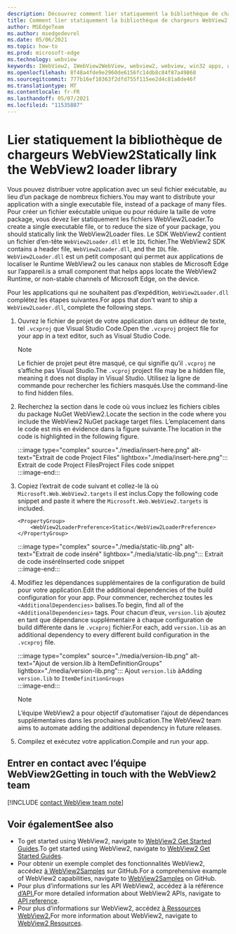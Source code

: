 ```yaml
---
description: Découvrez comment lier statiquement la bibliothèque de chargeurs WebView2.
title: Comment lier statiquement la bibliothèque de chargeurs WebView2
author: MSEdgeTeam
ms.author: msedgedevrel
ms.date: 05/06/2021
ms.topic: how-to
ms.prod: microsoft-edge
ms.technology: webview
keywords: IWebView2, IWebView2WebView, webview2, webview, win32 apps, win32, edge, ICoreWebView2, ICoreWebView2Host, browser control, edge html
ms.openlocfilehash: 8f48a4fde9e2960de6156fc14db8c84f87a49868
ms.sourcegitcommit: 777b16ef10363f2dfd755f115ee2d4c81a8de46f
ms.translationtype: MT
ms.contentlocale: fr-FR
ms.lasthandoff: 05/07/2021
ms.locfileid: "11535887"
---
```

# <a name="statically-link-the-webview2-loader-library"></a><span data-ttu-id="7bc98-104">Lier statiquement la bibliothèque de chargeurs WebView2</span><span class="sxs-lookup"><span data-stu-id="7bc98-104">Statically link the WebView2 loader library</span></span>  

<span data-ttu-id="7bc98-105">Vous pouvez distribuer votre application avec un seul fichier exécutable, au lieu d’un package de nombreux fichiers.</span><span class="sxs-lookup"><span data-stu-id="7bc98-105">You may want to distribute your application with a single executable file, instead of a package of many files.</span></span> <span data-ttu-id="7bc98-106">Pour créer un fichier exécutable unique ou pour réduire la taille de votre package, vous devez lier statiquement les fichiers WebView2Loader.</span><span class="sxs-lookup"><span data-stu-id="7bc98-106">To create a single executable file, or to reduce the size of your package, you should statically link the WebView2Loader files.</span></span> <span data-ttu-id="7bc98-107">Le SDK WebView2 contient un fichier d’en-tête `WebView2Loader.dll` et le `IDL` fichier.</span><span class="sxs-lookup"><span data-stu-id="7bc98-107">The WebView2 SDK contains a header file, `WebView2Loader.dll`, and the `IDL` file.</span></span> `WebView2Loader.dll` <span data-ttu-id="7bc98-108">est un petit composant qui permet aux applications de localiser le Runtime WebView2 ou les canaux non stables de Microsoft Edge sur l’appareil.</span><span class="sxs-lookup"><span data-stu-id="7bc98-108">is a small component that helps apps locate the WebView2 Runtime, or non-stable channels of Microsoft Edge, on the device.</span></span>  

<span data-ttu-id="7bc98-109">Pour les applications qui ne souhaitent pas d’expédition, `WebView2Loader.dll` complétez les étapes suivantes.</span><span class="sxs-lookup"><span data-stu-id="7bc98-109">For apps that don't want to ship a `WebView2Loader.dll`, complete the following steps.</span></span>  

1.  <span data-ttu-id="7bc98-110">Ouvrez le fichier de projet de votre application dans un éditeur de texte, tel `.vcxproj` que Visual Studio Code.</span><span class="sxs-lookup"><span data-stu-id="7bc98-110">Open the `.vcxproj` project file for your app in a text editor, such as Visual Studio Code.</span></span>  
    
    > [!NOTE]
    > <span data-ttu-id="7bc98-111">Le fichier de projet peut être masqué, ce qui signifie qu’il `.vcproj` ne s’affiche pas Visual Studio.</span><span class="sxs-lookup"><span data-stu-id="7bc98-111">The `.vcproj` project file may be a hidden file, meaning it does not display in Visual Studio.</span></span>  <span data-ttu-id="7bc98-112">Utilisez la ligne de commande pour rechercher les fichiers masqués.</span><span class="sxs-lookup"><span data-stu-id="7bc98-112">Use the command-line to find hidden files.</span></span>  
    
1.  <span data-ttu-id="7bc98-113">Recherchez la section dans le code où vous incluez les fichiers cibles du package NuGet WebView2.</span><span class="sxs-lookup"><span data-stu-id="7bc98-113">Locate the section in the code where you include the WebView2 NuGet package target files.</span></span>  <span data-ttu-id="7bc98-114">L’emplacement dans le code est mis en évidence dans la figure suivante.</span><span class="sxs-lookup"><span data-stu-id="7bc98-114">The location in the code is highlighted in the following figure.</span></span>  
    
    :::image type="complex" source="./media/insert-here.png" alt-text="Extrait de code Project Files" lightbox="./media/insert-here.png":::
       <span data-ttu-id="7bc98-116">Extrait de code Project Files</span><span class="sxs-lookup"><span data-stu-id="7bc98-116">Project Files code snippet</span></span>   
    :::image-end:::  
    
1.  <span data-ttu-id="7bc98-117">Copiez l’extrait de code suivant et collez-le là où `Microsoft.Web.WebView2.targets` il est inclus.</span><span class="sxs-lookup"><span data-stu-id="7bc98-117">Copy the following code snippet and paste it where the `Microsoft.Web.WebView2.targets` is included.</span></span>  
    
    ```xaml
    <PropertyGroup> 
        <WebView2LoaderPreference>Static</WebView2LoaderPreference> 
    </PropertyGroup>
    ```  
    
    :::image type="complex" source="./media/static-lib.png" alt-text="Extrait de code inséré" lightbox="./media/static-lib.png":::
       <span data-ttu-id="7bc98-119">Extrait de code inséré</span><span class="sxs-lookup"><span data-stu-id="7bc98-119">Inserted code snippet</span></span>  
    :::image-end:::  
    
1.  <span data-ttu-id="7bc98-120">Modifiez les dépendances supplémentaires de la configuration de build pour votre application.</span><span class="sxs-lookup"><span data-stu-id="7bc98-120">Edit the additional dependencies of the build configuration for your app.</span></span>  <span data-ttu-id="7bc98-121">Pour commencer, recherchez toutes les `<AdditionalDependencies>` balises.</span><span class="sxs-lookup"><span data-stu-id="7bc98-121">To begin, find all of the `<AdditionalDependencies>` tags.</span></span> <span data-ttu-id="7bc98-122">Pour chacun d’eux, `version.lib` ajoutez en tant que dépendance supplémentaire à chaque configuration de build différente dans le `.vcxproj` fichier.</span><span class="sxs-lookup"><span data-stu-id="7bc98-122">For each, add `version.lib` as an additional dependency to every different build configuration in the `.vcxproj` file.</span></span>  
    
    :::image type="complex" source="./media/version-lib.png" alt-text="Ajout de version.lib à ItemDefinitionGroups" lightbox="./media/version-lib.png":::
       <span data-ttu-id="7bc98-124">Ajout `version.lib` à</span><span class="sxs-lookup"><span data-stu-id="7bc98-124">Adding `version.lib` to</span></span> `ItemDefinitionGroups`  
    :::image-end:::  
    
    > [!NOTE]
    > <span data-ttu-id="7bc98-125">L’équipe WebView2 a pour objectif d’automatiser l’ajout de dépendances supplémentaires dans les prochaines publication.</span><span class="sxs-lookup"><span data-stu-id="7bc98-125">The WebView2 team aims to automate adding the additional dependency in future releases.</span></span>  
    
1.  <span data-ttu-id="7bc98-126">Compilez et exécutez votre application.</span><span class="sxs-lookup"><span data-stu-id="7bc98-126">Compile and run your app.</span></span>  
    
## <a name="getting-in-touch-with-the-webview2-team"></a><span data-ttu-id="7bc98-127">Entrer en contact avec l’équipe WebView2</span><span class="sxs-lookup"><span data-stu-id="7bc98-127">Getting in touch with the WebView2 team</span></span>  

[!INCLUDE [contact WebView team note](../includes/contact-webview-team-note.md)]  

## <a name="see-also"></a><span data-ttu-id="7bc98-128">Voir également</span><span class="sxs-lookup"><span data-stu-id="7bc98-128">See also</span></span>  

*   <span data-ttu-id="7bc98-129">To get started using WebView2, navigate to [WebView2 Get Started Guides][Webview2MainGetStarted].</span><span class="sxs-lookup"><span data-stu-id="7bc98-129">To get started using WebView2, navigate to [WebView2 Get Started Guides][Webview2MainGetStarted].</span></span>  
*   <span data-ttu-id="7bc98-130">Pour obtenir un exemple complet des fonctionnalités WebView2, accédez [à WebView2Samples][GithubMicrosoftedgeWebview2samples] sur GitHub.</span><span class="sxs-lookup"><span data-stu-id="7bc98-130">For a comprehensive example of WebView2 capabilities, navigate to [WebView2Samples][GithubMicrosoftedgeWebview2samples] on GitHub.</span></span>
*   <span data-ttu-id="7bc98-131">Pour plus d’informations sur les API WebView2, accédez à la référence [d’API.][Webview2ApiReference]</span><span class="sxs-lookup"><span data-stu-id="7bc98-131">For more detailed information about WebView2 APIs, navigate to [API reference][Webview2ApiReference].</span></span>
*   <span data-ttu-id="7bc98-132">Pour plus d’informations sur WebView2, accédez [à Ressources WebView2.][Webview2MainNextSteps]</span><span class="sxs-lookup"><span data-stu-id="7bc98-132">For more information about WebView2, navigate to [WebView2 Resources][Webview2MainNextSteps].</span></span>
    
<!-- links -->  

[DevtoolsGuideChromiumMain]: ../index.md "Outils de développement Microsoft Edge (Chromium) | Documents Microsoft"  

[Webview2ApiReference]: ../webview2-api-reference.md "Référence de l’API Microsoft Edge WebView2 | Documents Microsoft"  
[Webview2MainNextSteps]: ../index.md#next-steps "Étapes suivantes : présentation de Microsoft Edge WebView2 (prévisualisation) | Documents Microsoft"  
[Webview2MainGetStarted]: ../index.md#get-started "Get started - Introduction to Microsoft Edge WebView2 (Preview) | Documents Microsoft"  

[GithubMicrosoftedgeWebviewfeedbackMain]: https://github.com/MicrosoftEdge/WebViewFeedback "Commentaires WebView - MicrosoftEdge/WebViewFeedback | GitHub"  
[GithubMicrosoftedgeWebview2samples]: https://github.com/MicrosoftEdge/WebView2Samples "WebView2 Samples - MicrosoftEdge/WebView2Samples | GitHub"  

[GithubMicrosoftVscodeJSDebugWhatsNew]: https://github.com/microsoft/vscode-js-debug#whats-new "Nouveautés - Déboguer JavaScript pour Visual Studio Code - microsoft/vscode-js-debug | GitHub"  

[GithubMicrosoftVscodeEdgeDebug2ReadmeChromiumWebviewApplications]: https://github.com/microsoft/vscode-edge-debug2/blob/master/README.md#microsoft-edge-chromium-webview-applications "Applications WebView Microsoft Edge (Chromium) - Visual Studio Code - Déboguer pour Microsoft Edge - microsoft/vscode-edge-debug2 | GitHub"  
